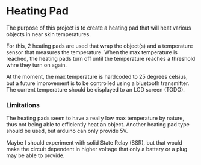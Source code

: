 # Heating Pad

The purpose of this project is to create a heating pad
that will heat various objects in near skin temperatures.

For this, 2 heating pads are used that wrap the object(s)
and a temperature sensor that measures the temperature.
When the max temperature is reached, the heating pads turn off until
the temperature reaches a threshold whre they turn on again.

At the moment, the max temperature is hardcoded to 25 degrees celsius,
but a future improvement is to be controlled using a bluetooth transmitter.
The current temperature should be displayed to an LCD screen (TODO).

### Limitations

The heating pads seem to have a really low max temperature by nature,
thus not being able to efficiently heat an object.
Another heating pad type should be used, but arduino can only provide 5V.

Maybe I should experiment with solid State Relay (SSR),
but that would make the circuit dependent in higher voltage that only a battery or a plug may be able to provide.
